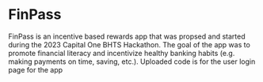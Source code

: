 # FinPass

FinPass is an incentive based rewards app that was propsed and started during the 2023 Capital One BHTS Hackathon. The goal of the app was to promote financial literacy and incentivize healthy banking habits (e.g. making payments on time, saving, etc.). Uploaded code is for the user login page for the app

